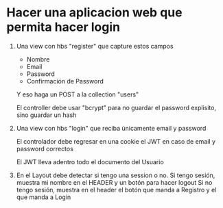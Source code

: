 # Hacer una aplicacion web que permita hacer login

1. Una view con hbs "register" que capture estos campos 
    - Nombre
    - Email
    - Password
    - Confirmación de Password

    Y eso haga un POST a la collection "users"

    El controller debe usar "bcrypt" para no guardar el password explisito, sino guardar un hash

2. Una view con hbs "login" que reciba únicamente email y password

    El controlador debe regresar en una cookie el JWT en caso de email y password correctos

    El JWT lleva adentro todo el documento del Usuario

3. En el Layout debe detectar si tengo una session o no.
    Si tengo sesión, muestra mi nombre en el HEADER y un botón para hacer logout
    Si no tengo sesión, muestra en el header el botón que manda a Registro y el que manda a Login

    